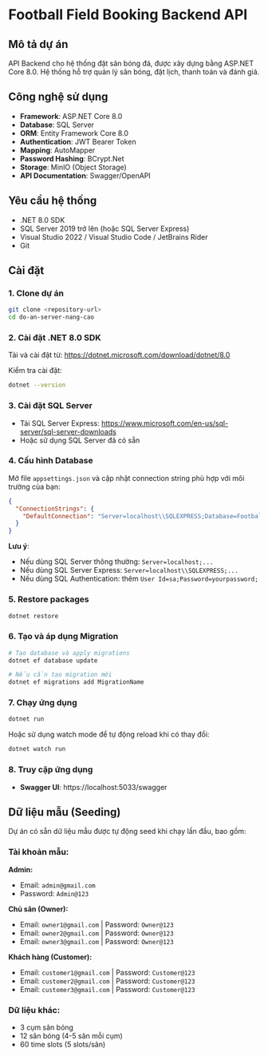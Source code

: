 # Football Field Booking Backend API

## Mô tả dự án

API Backend cho hệ thống đặt sân bóng đá, được xây dựng bằng ASP.NET Core 8.0. Hệ thống hỗ trợ quản lý sân bóng, đặt lịch, thanh toán và đánh giá.

## Công nghệ sử dụng

- **Framework**: ASP.NET Core 8.0
- **Database**: SQL Server
- **ORM**: Entity Framework Core 8.0
- **Authentication**: JWT Bearer Token
- **Mapping**: AutoMapper
- **Password Hashing**: BCrypt.Net
- **Storage**: MinIO (Object Storage)
- **API Documentation**: Swagger/OpenAPI

## Yêu cầu hệ thống

- .NET 8.0 SDK
- SQL Server 2019 trở lên (hoặc SQL Server Express)
- Visual Studio 2022 / Visual Studio Code / JetBrains Rider
- Git

## Cài đặt

### 1. Clone dự án

```bash
git clone <repository-url>
cd do-an-server-nang-cao
```

### 2. Cài đặt .NET 8.0 SDK

Tải và cài đặt từ: https://dotnet.microsoft.com/download/dotnet/8.0

Kiểm tra cài đặt:
```bash
dotnet --version
```

### 3. Cài đặt SQL Server

- Tải SQL Server Express: https://www.microsoft.com/en-us/sql-server/sql-server-downloads
- Hoặc sử dụng SQL Server đã có sẵn

### 4. Cấu hình Database

Mở file `appsettings.json` và cập nhật connection string phù hợp với môi trường của bạn:

```json
{
  "ConnectionStrings": {
    "DefaultConnection": "Server=localhost\\SQLEXPRESS;Database=FootballFieldManagement;Integrated Security=True;Encrypt=True;Trust Server Certificate=True"
  }
}
```

**Lưu ý**: 
- Nếu dùng SQL Server thông thường: `Server=localhost;...`
- Nếu dùng SQL Server Express: `Server=localhost\\SQLEXPRESS;...`
- Nếu dùng SQL Authentication: thêm `User Id=sa;Password=yourpassword;`

### 5. Restore packages

```bash
dotnet restore
```

### 6. Tạo và áp dụng Migration

```bash
# Tạo database và apply migrations
dotnet ef database update

# Nếu cần tạo migration mới
dotnet ef migrations add MigrationName
```

### 7. Chạy ứng dụng

```bash
dotnet run
```

Hoặc sử dụng watch mode để tự động reload khi có thay đổi:
```bash
dotnet watch run
```

### 8. Truy cập ứng dụng

- **Swagger UI**: https://localhost:5033/swagger

## Dữ liệu mẫu (Seeding)

Dự án có sẵn dữ liệu mẫu được tự động seed khi chạy lần đầu, bao gồm:

### Tài khoản mẫu:

**Admin:**
- Email: `admin@gmail.com`
- Password: `Admin@123`

**Chủ sân (Owner):**
- Email: `owner1@gmail.com` | Password: `Owner@123`
- Email: `owner2@gmail.com` | Password: `Owner@123`
- Email: `owner3@gmail.com` | Password: `Owner@123`

**Khách hàng (Customer):**
- Email: `customer1@gmail.com` | Password: `Customer@123`
- Email: `customer2@gmail.com` | Password: `Customer@123`
- Email: `customer3@gmail.com` | Password: `Customer@123`

### Dữ liệu khác:
- 3 cụm sân bóng
- 12 sân bóng (4-5 sân mỗi cụm)
- 60 time slots (5 slots/sân)